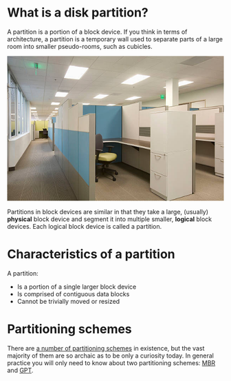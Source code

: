 # What is a disk partition?
A partition is a portion of a block device. If you think in terms of architecture, a partition is a temporary wall used to
separate parts of a large room into smaller pseudo-rooms, such as cubicles.

![Image of cubicles](cubicle.jpg "A cubicle")

Partitions in block devices are similar in that they take a large, (usually) **physical** block device and segment it into multiple
smaller, **logical** block devices. Each logical block device is called a partition.

# Characteristics of a partition
A partition:

 * Is a portion of a single larger block device
 * Is comprised of contiguous data blocks
 * Cannot be trivially moved or resized

# Partitioning schemes
There are [a number of partitioning schemes](https://unix.stackexchange.com/q/289389) in existence, but the vast majority of them
are so archaic as to be only a curiosity today. In general practice you will only need to know about two partitioning schemes:
[MBR](https://en.wikipedia.org/wiki/Master_boot_record) and [GPT](https://en.wikipedia.org/wiki/GUID_Partition_Table).
